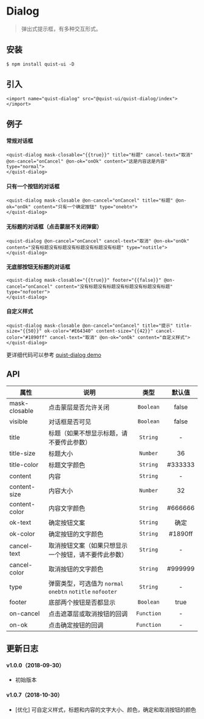 # Dialog

> 弹出式提示框，有多种交互形式。


## 安装

```
$ npm install quist-ui -D
```

## 引入
```ux
<import name="quist-dialog" src="@quist-ui/quist-dialog/index"></import>
```

## 例子

#### 常规对话框

```ux
<quist-dialog mask-closable="{{true}}" title="标题" cancel-text="取消" @on-cancel="onCancel" @on-ok="onOk" content="这是内容这是内容" type="normal">
</quist-dialog>
```

#### 只有一个按钮的对话框

```ux
<quist-dialog mask-closable @on-cancel="onCancel" title="标题" @on-ok="onOk" content="只有一个确定按钮" type="onebtn">
</quist-dialog>
```

#### 无标题的对话框（点击蒙层不关闭弹窗）

```ux
<quist-dialog @on-cancel="onCancel" cancel-text="取消" @on-ok="onOk" content="没有标题没有标题没有标题没有标题没有标题" type="notitle">
</quist-dialog>
```

#### 无底部按钮无标题的对话框

```ux
<quist-dialog mask-closable="{{true}}" footer="{{false}}" @on-cancel="onCancel" content="没有标题没有标题没有标题没有标题没有标题" type="nofooter">
</quist-dialog>
```

#### 自定义样式

```ux
<quist-dialog mask-closable @on-cancel="onCancel" title="提示" title-size="{{50}}" ok-color="#E64340" content-size="{{42}}" cancel-color="#1890ff" cancel-text="取消" @on-ok="onOk" content="自定义样式">
</quist-dialog>
```

更详细代码可以参考 [quist-dialog demo](https://github.com/JDsecretFE/quist-ui/tree/master/src/Dialog/index.ux)

## API 

| 属性 | 说明 | 类型 | 默认值 |
|-------------|------------|:--------:|:-----:|
| mask-closable | 点击蒙层是否允许关闭 | `Boolean` | false |
| visible | 对话框是否可见 | `Boolean` | false |
| title | 标题（如果不想显示标题，请不要传此参数） | `String` | - |
| title-size | 标题大小 | `Number` | 36 |
| title-color | 标题文字颜色 | `String` | #333333 |
| content | 内容 | `String` | - |
| content-size | 内容大小 | `Number` | 32 |
| content-color | 内容文字颜色 | `String` | #666666 |
| ok-text | 确定按钮文案 | `String` | 确定 |
| ok-color | 确定按钮的文字颜色 | `String` | #1890ff |
| cancel-text | 取消按钮文案（如果只想显示一个按钮，请不要传此参数） | `String` | - |
| cancel-color | 取消按钮的文字颜色 | `String` | #999999 |
| type | 弹窗类型，可选值为 `normal` `onebtn` `notitle` `nofooter` | `String` | - |
| footer | 底部两个按钮是否都显示 | `Boolean` | true |
| on-cancel | 点击遮罩层或取消按钮的回调 | `Function` | - |
| on-ok | 点击确定按钮的回调 | `Function` | - |



## 更新日志

#### v1.0.0（2018-09-30）
* 初始版本

#### v1.0.7（2018-10-30）
* [优化]  可自定义样式，标题和内容的文字大小、颜色，确定和取消按钮的颜色